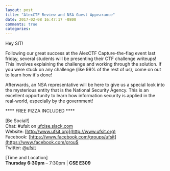 ```yaml
---
layout: post
title: "AlexCTF Review and NSA Guest Appearance"
date: 2017-02-08 16:47:17 -0800
comments: true
categories: 
---
```


Hey SIT!

Following our great success at the AlexCTF Capture-the-flag event last friday, several students will be presenting their CTF challenge writeups! This involves explaining the challenge and working through the solution. If you were stuck on any challenge (like 99% of the rest of us), come on out to learn how it's done!

Afterwards, an NSA representative will be here to give us a special look into the mysterious entity that is the National Security Agency. This is an excellent opportunity to learn how information security is applied in the real-world, especially by the government!

**** FREE PIZZA INCLUDED ****

<!-- MORE -->

[Be Social!]  
Chat: #ufsit on [ufcise.slack.com](https://ufcise.slack.com)  
Website: [http://www.ufsit.org](http://www.ufsit.org)  
Facebook: [https://www.facebook.com/groups/ufsit](https://www.facebook.com/grou$  
Twitter: [@ufsit](https://twitter.com/ufsit)

[Time and Location]  
__Thursday 6:30pm__ – 7:30pm | __CSE E309__

